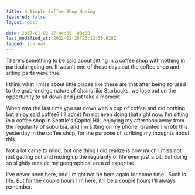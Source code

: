```yaml
---
title: A Simple Coffee Shop Musing
featured: false
layout: post

date: 2017-01-02 17:44:09 -08:00
last_modified_at: 2022-02-28T23:12:35.628Z
tagged: journal
---
```


There's something to be said about sitting in a coffee shop with nothing in particular going on. It wasn't one of those days but the coffee shop and sitting parts were true.

I think what I miss about little places like these are that after being so used to the grab-and-go nature of chains like Starbucks, we lose out on the opportunity to sit down and just take a moment.

When was the last time you sat down with a cup of coffee and did nothing but enjoy said coffee? I'll admit I'm not even doing that right now. I'm sitting in a coffee shop in Seattle's Capitol Hill, enjoying my afternoon away from the regularity of suburbia, and I'm sitting on my phone. Granted I wrote this yesterday in the coffee shop, for the purpose of scribing my thoughts about this.

Not a lot came to mind, but one thing I did realize is how much I miss not just getting out and mixing up the regularity of life even just a bit, but doing so slightly outside my geographical area of expertise.

I've never been here, and I might not be here again for some time. &nbsp;Such is life. But for the couple hours I'm here, it'll be a couple hours I'll always remember.

